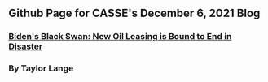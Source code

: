 ## Github Page for CASSE's December 6, 2021 Blog
### [Biden's Black Swan: New Oil Leasing is Bound to End in Disaster](https://steadystate.org/bidens-black-swan-new-oil-leasing-is-bound-to-end-in-disaster/)
### By Taylor Lange

